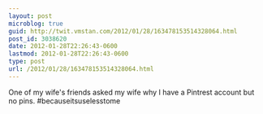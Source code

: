 ```yaml
---
layout: post
microblog: true
guid: http://twit.vmstan.com/2012/01/28/163478153514328064.html
post_id: 3038620
date: 2012-01-28T22:26:43-0600
lastmod: 2012-01-28T22:26:43-0600
type: post
url: /2012/01/28/163478153514328064.html
---
```

One of my wife's friends asked my wife why I have a Pintrest account but no pins. #becauseitsuselesstome
